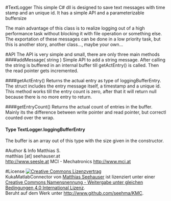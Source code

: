 #TextLogger
This simple C# dll is designed to save text messages with time stamp and an unique id.
It has a simple API and a parameterizable buffersize

The main advantage of this class is to realize logging out of a high performance task without blocking it with file operation or something else.
The exportation of these messages can be done in a low priority task, but this is another story, another class..., maybe your own...

#API
The API is very simple and small, there are only three main methods
####addMessage( string )
Simple API to add a string message. After calling the string is buffered in an internal buffer till getActEntry() is called.
Then the read pointer gets incremented.

####getActEntry()
Returns the actual entry as type of loggingBufferEntry. The struct includes the entry message itself, a timestamp and a unique id.
This method works till the entry count is zero, after that it will return null because there is no more entry to return.

####getEntryCount()
Returns the actual count of entries in the buffer. Mainly its the difference between write pointer and read pointer, but correctl counted over the wrap.

#### Type TextLogger.loggingBufferEntry
The buffer is an array out of this type with the size given in the constructor.

#Author & Info
Matthias S.<br/>
matthias [at] seehauser.at<br/>
http://www.seesle.at
MCI - Mechatronics
http://www.mci.at

#License
<a rel="license" href="http://creativecommons.org/licenses/by-sa/4.0/"><img alt="Creative Commons Lizenzvertrag" style="border-width:0" src="http://i.creativecommons.org/l/by-sa/4.0/88x31.png" /></a><br /><span xmlns:dct="http://purl.org/dc/terms/" href="http://purl.org/dc/dcmitype/Text" property="dct:title" rel="dct:type">KukaMatlabConnector</span> von <a xmlns:cc="http://creativecommons.org/ns#" href="http://www.github.com/seehma/KMC" property="cc:attributionName" rel="cc:attributionURL">Matthias Seehauser</a> ist lizenziert unter einer <a rel="license" href="http://creativecommons.org/licenses/by-sa/4.0/">Creative Commons Namensnennung - Weitergabe unter gleichen Bedingungen 4.0 International Lizenz</a>.<br />Beruht auf dem Werk unter <a xmlns:dct="http://purl.org/dc/terms/" href="http://www.github.com/seehma/KMC" rel="dct:source">http://www.github.com/seehma/KMC</a>.